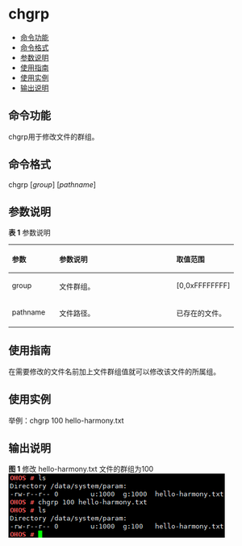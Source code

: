 # chgrp<a name="ZH-CN_TOPIC_0000001134006260"></a>

-   [命令功能](#section6103119161418)
-   [命令格式](#section186958132141)
-   [参数说明](#section81796174141)
-   [使用指南](#section14330152417140)
-   [使用实例](#section951823119149)
-   [输出说明](#section14271133125715)

## 命令功能<a name="section6103119161418"></a>

chgrp用于修改文件的群组。

## 命令格式<a name="section186958132141"></a>

chgrp \[_group_\] \[_pathname_\]

## 参数说明<a name="section81796174141"></a>

**表 1**  参数说明

<a name="table1049mcpsimp"></a>
<table><thead align="left"><tr id="row1055mcpsimp"><th class="cellrowborder" valign="top" width="21%" id="mcps1.2.4.1.1"><p id="p1057mcpsimp"><a name="p1057mcpsimp"></a><a name="p1057mcpsimp"></a>参数</p>
</th>
<th class="cellrowborder" valign="top" width="52%" id="mcps1.2.4.1.2"><p id="p1059mcpsimp"><a name="p1059mcpsimp"></a><a name="p1059mcpsimp"></a>参数说明</p>
</th>
<th class="cellrowborder" valign="top" width="27%" id="mcps1.2.4.1.3"><p id="p1061mcpsimp"><a name="p1061mcpsimp"></a><a name="p1061mcpsimp"></a>取值范围</p>
</th>
</tr>
</thead>
<tbody><tr id="row1062mcpsimp"><td class="cellrowborder" valign="top" width="21%" headers="mcps1.2.4.1.1 "><p id="p1064mcpsimp"><a name="p1064mcpsimp"></a><a name="p1064mcpsimp"></a>group</p>
</td>
<td class="cellrowborder" valign="top" width="52%" headers="mcps1.2.4.1.2 "><p id="p1066mcpsimp"><a name="p1066mcpsimp"></a><a name="p1066mcpsimp"></a>文件群组。</p>
</td>
<td class="cellrowborder" valign="top" width="27%" headers="mcps1.2.4.1.3 "><p id="p1068mcpsimp"><a name="p1068mcpsimp"></a><a name="p1068mcpsimp"></a>[0,0xFFFFFFFF]</p>
</td>
</tr>
<tr id="row172161126124218"><td class="cellrowborder" valign="top" width="21%" headers="mcps1.2.4.1.1 "><p id="p12217026154215"><a name="p12217026154215"></a><a name="p12217026154215"></a>pathname</p>
</td>
<td class="cellrowborder" valign="top" width="52%" headers="mcps1.2.4.1.2 "><p id="p4218826194210"><a name="p4218826194210"></a><a name="p4218826194210"></a>文件路径。</p>
</td>
<td class="cellrowborder" valign="top" width="27%" headers="mcps1.2.4.1.3 "><p id="p182181026104214"><a name="p182181026104214"></a><a name="p182181026104214"></a>已存在的文件。</p>
</td>
</tr>
</tbody>
</table>

## 使用指南<a name="section14330152417140"></a>

在需要修改的文件名前加上文件群组值就可以修改该文件的所属组。

## 使用实例<a name="section951823119149"></a>

举例：chgrp 100 hello-harmony.txt

## 输出说明<a name="section14271133125715"></a>

**图 1**  修改 hello-harmony.txt 文件的群组为100<a name="fig17908710194919"></a>  
![](figure/修改-hello-harmony-txt-文件的群组为100.png "修改-hello-harmony-txt-文件的群组为100")


